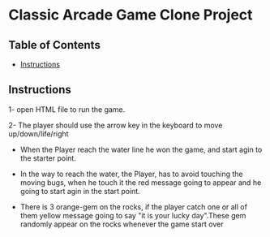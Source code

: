 # Classic Arcade Game Clone Project

## Table of Contents

- [Instructions](#instructions)


## Instructions

1- open HTML file to run the game.

2- The player should use the arrow key in the keyboard to move up/down/life/right

  * When the Player reach the water line he won the game, and start agin to the starter point.

  * In the way to reach the water, the Player, has to avoid touching the moving bugs, when he touch it the red message going to appear and he going to start agin in the start point.

  * There is 3 orange-gem on the rocks, if the player catch one or all of them yellow message going to say "it is your lucky day".These gem randomly appear on the rocks whenever the game start over

